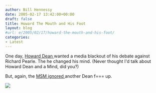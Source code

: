 ```yaml
---
author: Bill Hennessy
date: 2005-02-17 13:42:00+00:00
draft: false
title: Howard The Mouth and His Foot
layout: blog
#url: e/2005/02/17/howard-the-mouth-and-his-foot/
categories:
- Latest
---
```


One day, [Howard Dean ](https://www.newsday.com/news/nationworld/wire/sns-ap-dean-media-blackout,0,6186251,print.story?coll=sns-ap-nationworld-headlines)wanted a media blackout of his debate against Richard Pearle. The he changed his mind. (Never thought I'd talk about Howard Dean and a Mind, did you?)




But, again, the [MSM ignored ](https://blog.billhennessy.com/blogs/hennessys_view/archive/2005/02/16/1108.aspx)another Dean f=== up.

![](https://blog.billhennessy.com/aggbug.aspx?PostID=1113)

